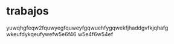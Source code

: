 # trabajos
yuwqhgfeqw2fquwyegfquweyfgqwuehfygqwekfjhaddgvfkjqhafg
    wkeufdykqeufywefw5e6f46 w5e4f6w54ef